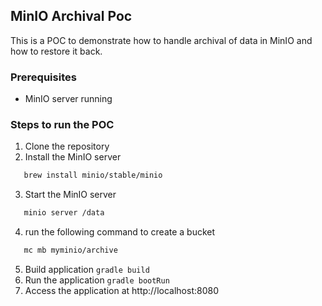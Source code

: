 ## MinIO Archival Poc
This is a POC to demonstrate how to handle archival of data in MinIO and how to restore it back.

### Prerequisites
- MinIO server running

### Steps to run the POC
1. Clone the repository
2. Install the MinIO server
```bash
   brew install minio/stable/minio
   ```
3. Start the MinIO server

```bash
   minio server /data
   ```
4. run the following command to create a bucket
```bash
   mc mb myminio/archive
   ```

5. Build application 
```gradle build```
6. Run the application
```gradle bootRun```
7. Access the application at http://localhost:8080

